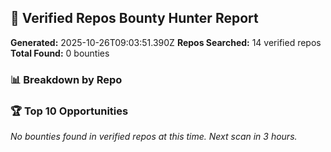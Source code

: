 ## 🎯 Verified Repos Bounty Hunter Report

**Generated:** 2025-10-26T09:03:51.390Z
**Repos Searched:** 14 verified repos
**Total Found:** 0 bounties

### 📊 Breakdown by Repo


### 🏆 Top 10 Opportunities

*No bounties found in verified repos at this time. Next scan in 3 hours.*

